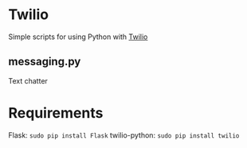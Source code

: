 Twilio
======
Simple scripts for using Python with [Twilio](http://twilio.com)

messaging.py
------------
Text chatter

Requirements
============
Flask: `sudo pip install Flask`
twilio-python: `sudo pip install twilio`
